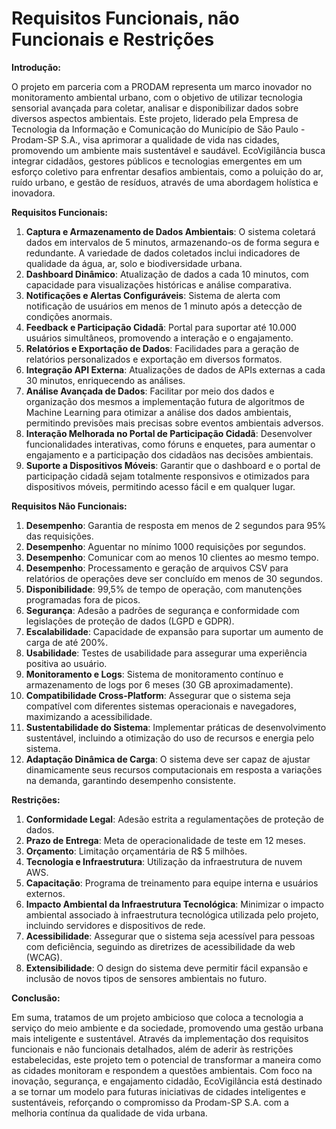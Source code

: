 # Requisitos Funcionais, não Funcionais e Restrições
**Introdução:**

O projeto em parceria com a PRODAM representa um marco inovador no monitoramento ambiental urbano, com o objetivo de utilizar tecnologia sensorial avançada para coletar, analisar e disponibilizar dados sobre diversos aspectos ambientais. Este projeto, liderado pela Empresa de Tecnologia da Informação e Comunicação do Município de São Paulo - Prodam-SP S.A., visa aprimorar a qualidade de vida nas cidades, promovendo um ambiente mais sustentável e saudável. EcoVigilância busca integrar cidadãos, gestores públicos e tecnologias emergentes em um esforço coletivo para enfrentar desafios ambientais, como a poluição do ar, ruído urbano, e gestão de resíduos, através de uma abordagem holística e inovadora.

**Requisitos Funcionais:**

1. **Captura e Armazenamento de Dados Ambientais**: O sistema coletará dados em intervalos de 5 minutos, armazenando-os de forma segura e redundante. A variedade de dados coletados inclui indicadores de qualidade da água, ar, solo e biodiversidade urbana.
2. **Dashboard Dinâmico**: Atualização de dados a cada 10 minutos, com capacidade para visualizações históricas e análise comparativa.
3. **Notificações e Alertas Configuráveis**: Sistema de alerta com notificação de usuários em menos de 1 minuto após a detecção de condições anormais.
4. **Feedback e Participação Cidadã**: Portal para suportar até 10.000 usuários simultâneos, promovendo a interação e o engajamento.
5. **Relatórios e Exportação de Dados**: Facilidades para a geração de relatórios personalizados e exportação em diversos formatos.
6. **Integração API Externa**: Atualizações de dados de APIs externas a cada 30 minutos, enriquecendo as análises.
7. **Análise Avançada de Dados**: Facilitar por meio dos dados e organização dos mesmos a implementação futura de algoritmos de Machine Learning para otimizar a análise dos dados ambientais, permitindo previsões mais precisas sobre eventos ambientais adversos.
8. **Interação Melhorada no Portal de Participação Cidadã**: Desenvolver funcionalidades interativas, como fóruns e enquetes, para aumentar o engajamento e a participação dos cidadãos nas decisões ambientais.
9. **Suporte a Dispositivos Móveis**: Garantir que o dashboard e o portal de participação cidadã sejam totalmente responsivos e otimizados para dispositivos móveis, permitindo acesso fácil e em qualquer lugar.

**Requisitos Não Funcionais:**

1. **Desempenho**: Garantia de resposta em menos de 2 segundos para 95% das requisições.
2. **Desempenho**: Aguentar no mínimo 1000 requisições por segundos. 
3. **Desempenho**: Comunicar com ao menos 10 clientes ao mesmo tempo. 
4. **Desempenho**: Processamento e geração de arquivos CSV para relatórios de operações deve ser concluído em menos de 30 segundos.
4. **Disponibilidade**: 99,5% de tempo de operação, com manutenções programadas fora de picos.
5. **Segurança**: Adesão a padrões de segurança e conformidade com legislações de proteção de dados (LGPD e GDPR). 
6. **Escalabilidade**: Capacidade de expansão para suportar um aumento de carga de até 200%.
7. **Usabilidade**: Testes de usabilidade para assegurar uma experiência positiva ao usuário.
8. **Monitoramento e Logs**: Sistema de monitoramento contínuo e armazenamento de logs por 6 meses (30 GB aproximadamente).
9. **Compatibilidade Cross-Platform**: Assegurar que o sistema seja compatível com diferentes sistemas operacionais e navegadores, maximizando a acessibilidade.
10. **Sustentabilidade do Sistema**: Implementar práticas de desenvolvimento sustentável, incluindo a otimização do uso de recursos e energia pelo sistema.
11. **Adaptação Dinâmica de Carga**: O sistema deve ser capaz de ajustar dinamicamente seus recursos computacionais em resposta a variações na demanda, garantindo desempenho consistente.


**Restrições:**

1. **Conformidade Legal**: Adesão estrita a regulamentações de proteção de dados.
2. **Prazo de Entrega**: Meta de operacionalidade de teste em 12 meses.
3. **Orçamento**: Limitação orçamentária de R$ 5 milhões.
4. **Tecnologia e Infraestrutura**: Utilização da infraestrutura de nuvem AWS.
5. **Capacitação**: Programa de treinamento para equipe interna e usuários externos.
6. **Impacto Ambiental da Infraestrutura Tecnológica**: Minimizar o impacto ambiental associado à infraestrutura tecnológica utilizada pelo projeto, incluindo servidores e dispositivos de rede.
7. **Acessibilidade**: Assegurar que o sistema seja acessível para pessoas com deficiência, seguindo as diretrizes de acessibilidade da web (WCAG).
8. **Extensibilidade**: O design do sistema deve permitir fácil expansão e inclusão de novos tipos de sensores ambientais no futuro.

**Conclusão:**

Em suma, tratamos de um projeto ambicioso que coloca a tecnologia a serviço do meio ambiente e da sociedade, promovendo uma gestão urbana mais inteligente e sustentável. Através da implementação dos requisitos funcionais e não funcionais detalhados, além de aderir às restrições estabelecidas, este projeto tem o potencial de transformar a maneira como as cidades monitoram e respondem a questões ambientais. Com foco na inovação, segurança, e engajamento cidadão, EcoVigilância está destinado a se tornar um modelo para futuras iniciativas de cidades inteligentes e sustentáveis, reforçando o compromisso da Prodam-SP S.A. com a melhoria contínua da qualidade de vida urbana.